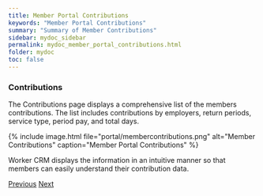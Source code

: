 ```yaml
---
title: Member Portal Contributions
keywords: "Member Portal Contributions"
summary: "Summary of Member Contributions"
sidebar: mydoc_sidebar
permalink: mydoc_member_portal_contributions.html
folder: mydoc
toc: false
---
```


### Contributions

The Contributions page displays a comprehensive list of the members contributions. The list includes contributions by employers, return periods, service type, period pay, and total days.

{% include image.html file="portal/membercontributions.png" alt="Member Contributions" caption="Member Portal Contributions" %}

Worker CRM displays the information in an intuitive manner so that members can easily understand their contribution data.

<a class="btn btn-default btn-lg pull-left" href="mydoc_member_portal_member_card.html" role="button">Previous</a>
<a class="btn btn-primary btn-lg pull-right" href="mydoc_member_portal_entitlements.html" role="button">Next</a>
